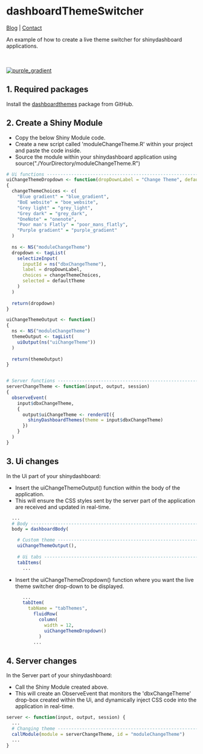 # dashboardThemeSwitcher

<a href="https://nik01010.wordpress.com/" target="_blank">Blog</a> | <a href="https://nik01010.wordpress.com/contact/" target="_blank">Contact</a>
<br>

An example of how to create a live theme switcher for shinydashboard applications.

<br>
<br>
<a href="http://oi65.tinypic.com/flvkp.jpg" target="_blank"><img src="http://oi65.tinypic.com/flvkp.jpg" alt="purple_gradient" border="0"></a>


## 1. Required packages
Install the [dashboardthemes](https://github.com/nik01010/dashboardthemes) package from GitHub.


## 2. Create a Shiny Module
- Copy the below Shiny Module code.
- Create a new script called 'moduleChangeTheme.R' within your project and paste the code inside.
- Source the module within your shinydashboard application using source("./YourDirectory/moduleChangeTheme.R")
```R
# Ui functions ------------------------------------------------------------
uiChangeThemeDropdown <- function(dropDownLabel = "Change Theme", defaultTheme = "onenote")
{
  changeThemeChoices <- c(
    "Blue gradient" = "blue_gradient",
    "BoE website" = "boe_website",
    "Grey light" = "grey_light",
    "Grey dark" = "grey_dark",
    "OneNote" = "onenote",
    "Poor man's Flatly" = "poor_mans_flatly",
    "Purple gradient" = "purple_gradient"
  )
  
  ns <- NS("moduleChangeTheme")
  dropdown <- tagList(
    selectizeInput(
      inputId = ns("dbxChangeTheme"),
      label = dropDownLabel,
      choices = changeThemeChoices,
      selected = defaultTheme
    )
  )
  
  return(dropdown)
}

uiChangeThemeOutput <- function()
{
  ns <- NS("moduleChangeTheme")
  themeOutput <- tagList(
    uiOutput(ns("uiChangeTheme"))
  )
  
  return(themeOutput)
}


# Server functions --------------------------------------------------------
serverChangeTheme <- function(input, output, session)
{
  observeEvent(
    input$dbxChangeTheme, 
    {
      output$uiChangeTheme <- renderUI({
        shinyDashboardThemes(theme = input$dbxChangeTheme)
      })
    }
  )
}
```


## 3. Ui changes
In the Ui part of your shinydashboard:
- Insert the uiChangeThemeOutput() function within the body of the application.
- This will ensure the CSS styles sent by the server part of the application are received and updated in real-time.
```R
  ...
  # Body --------------------------------------------------------------------
  body = dashboardBody(

    # Custom theme ------------------------------------------------------------
    uiChangeThemeOutput(),
    
    # Ui tabs -----------------------------------------------------------------
    tabItems(
      ...
```
- Insert the uiChangeThemeDropdown() function where you want the live theme switcher drop-down to be displayed.
```R
      ...
      tabItem(
        tabName = "tabThemes",
          fluidRow(
            column(
              width = 12,
              uiChangeThemeDropdown()
            )
          ...
```


## 4. Server changes
In the Server part of your shinydashboard:
- Call the Shiny Module created above.
- This will create an ObserveEvent that monitors the 'dbxChangeTheme' drop-box created within the Ui, and dynamically inject CSS code into the application in real-time.
```R
server <- function(input, output, session) {
  ...
  # Changing theme ----------------------------------------------------------
  callModule(module = serverChangeTheme, id = "moduleChangeTheme")
  ...
}
```
